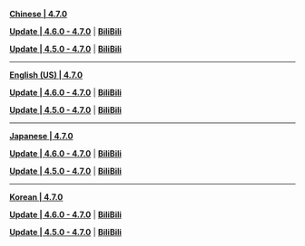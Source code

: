 **[Chinese | 4.7.0](https://autopatchcn.yuanshen.com/client_app/download/pc_zip/20240524181110_KeC850jf18J0oRII/Audio_Chinese_4.7.0.zip)**

**[Update | 4.6.0 - 4.7.0](https://autopatchcn.yuanshen.com/client_app/update/hk4e_cn/18/zh-cn_4.6.0_4.7.0_hdiff_mRiPScjVzsZHlx1u.zip)** | **[BiliBili](https://autopatchcn.yuanshen.com/client_app/update/hk4e_cn/17/zh-cn_4.6.0_4.7.0_hdiff_lJg5qkFpSZm7jnH3.zip)**

**[Update | 4.5.0 - 4.7.0](https://autopatchcn.yuanshen.com/client_app/update/hk4e_cn/18/zh-cn_4.5.0_4.7.0_hdiff_X7w9BIauA5H6Zl1W.zip)** | **[BiliBili](https://autopatchcn.yuanshen.com/client_app/update/hk4e_cn/17/zh-cn_4.5.0_4.7.0_hdiff_ID6fMzcS0TY1rU4W.zip)**

---

**[English (US) | 4.7.0](https://autopatchcn.yuanshen.com/client_app/download/pc_zip/20240524181110_KeC850jf18J0oRII/Audio_English(US)_4.7.0.zip)**

**[Update | 4.6.0 - 4.7.0](https://autopatchcn.yuanshen.com/client_app/update/hk4e_cn/18/en-us_4.6.0_4.7.0_hdiff_PeQspaEOWljGHcbS.zip)** | **[BiliBili](https://autopatchcn.yuanshen.com/client_app/update/hk4e_cn/17/en-us_4.6.0_4.7.0_hdiff_e2MlOgJyjtESkF4V.zip)**

**[Update | 4.5.0 - 4.7.0](https://autopatchcn.yuanshen.com/client_app/update/hk4e_cn/18/en-us_4.5.0_4.7.0_hdiff_7EqaT0G4svSW5Cci.zip)** | **[BiliBili](https://autopatchcn.yuanshen.com/client_app/update/hk4e_cn/17/en-us_4.5.0_4.7.0_hdiff_iLCas78l30QyXbwr.zip)**

---

**[Japanese | 4.7.0](https://autopatchcn.yuanshen.com/client_app/download/pc_zip/20240524181110_KeC850jf18J0oRII/Audio_Japanese_4.7.0.zip)**

**[Update | 4.6.0 - 4.7.0](https://autopatchcn.yuanshen.com/client_app/update/hk4e_cn/18/ja-jp_4.6.0_4.7.0_hdiff_rLT1nMcAam4wgqxe.zip)** | **[BiliBili](https://autopatchcn.yuanshen.com/client_app/update/hk4e_cn/17/ja-jp_4.6.0_4.7.0_hdiff_tfL0FvqMPcSw2JXT.zip)**

**[Update | 4.5.0 - 4.7.0](https://autopatchcn.yuanshen.com/client_app/update/hk4e_cn/18/ja-jp_4.5.0_4.7.0_hdiff_aITuEBRVUsNLedk3.zip)** | **[BiliBili](https://autopatchcn.yuanshen.com/client_app/update/hk4e_cn/17/ja-jp_4.5.0_4.7.0_hdiff_85PfcVObWk9y2u1L.zip)**

---

**[Korean | 4.7.0](https://autopatchcn.yuanshen.com/client_app/download/pc_zip/20240524181110_KeC850jf18J0oRII/Audio_Korean_4.7.0.zip)**

**[Update | 4.6.0 - 4.7.0](https://autopatchcn.yuanshen.com/client_app/update/hk4e_cn/18/ko-kr_4.6.0_4.7.0_hdiff_ck7wjJfSXVi1svAb.zip)** | **[BiliBili](https://autopatchcn.yuanshen.com/client_app/update/hk4e_cn/17/ko-kr_4.6.0_4.7.0_hdiff_LNdGY6FEAQm5TVon.zip)**

**[Update | 4.5.0 - 4.7.0](https://autopatchcn.yuanshen.com/client_app/update/hk4e_cn/18/ko-kr_4.5.0_4.7.0_hdiff_XY2sPVrw4WMJedkT.zip)** | **[BiliBili](https://autopatchcn.yuanshen.com/client_app/update/hk4e_cn/17/ko-kr_4.5.0_4.7.0_hdiff_lu41Exj7tSr0ak8v.zip)**
